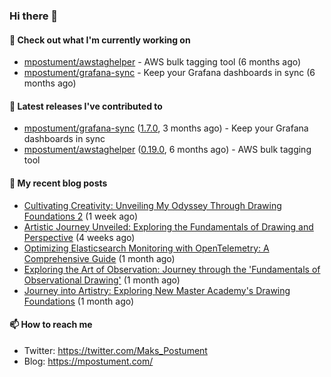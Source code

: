 ### Hi there 👋

#### 👷 Check out what I'm currently working on

- [mpostument/awstaghelper](https://github.com/mpostument/awstaghelper) - AWS bulk tagging tool (6 months ago)
- [mpostument/grafana-sync](https://github.com/mpostument/grafana-sync) - Keep your Grafana dashboards in sync (6 months ago)

#### 🔭 Latest releases I've contributed to

- [mpostument/grafana-sync](https://github.com/mpostument/grafana-sync) ([1.7.0](https://github.com/mpostument/grafana-sync/releases/tag/1.7.0), 3 months ago) - Keep your Grafana dashboards in sync
- [mpostument/awstaghelper](https://github.com/mpostument/awstaghelper) ([0.19.0](https://github.com/mpostument/awstaghelper/releases/tag/0.19.0), 6 months ago) - AWS bulk tagging tool

#### 📜 My recent blog posts

- [Cultivating Creativity: Unveiling My Odyssey Through Drawing Foundations 2](https://mpostument.com/posts/drawing/nma/drawing_foundations_2/) (1 week ago)
- [Artistic Journey Unveiled: Exploring the Fundamentals of Drawing and Perspective](https://mpostument.com/posts/drawing/nma/fundamentals_of_drawing_and_perspective/) (4 weeks ago)
- [Optimizing Elasticsearch Monitoring with OpenTelemetry: A Comprehensive Guide](https://mpostument.com/posts/programming/observability/otel-elasticsearch/) (1 month ago)
- [Exploring the Art of Observation: Journey through the &#39;Fundamentals of Observational Drawing&#39;](https://mpostument.com/posts/drawing/nma/fundamentals_observational_drawing/) (1 month ago)
- [Journey into Artistry: Exploring New Master Academy&#39;s Drawing Foundations](https://mpostument.com/posts/drawing/nma/drawing_foundations_1/) (1 month ago)

#### 📫 How to reach me

- Twitter: https://twitter.com/Maks_Postument
- Blog: https://mpostument.com/
